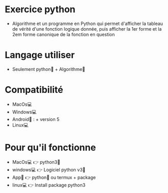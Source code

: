 # Exercice python
- Algorithme et un programme en Python qui permet d'afficher la tableau de vérité d'une fonction logique donnée, puis afficher la 1er forme et la 2em forme canonique de la fonction en question

# Langage utiliser
- Seulement python💯 + Algorithme📝

# Compatibilité
- MacOs💻
- Windows💻
- Android📱 : + version 5
- Linux💻

# Pour qu'il fonctionne
- MacOs💻 👉 python3📎
- windows💻 👉 Logiciel python v3📎
- App📱 👉 python📎 ou termux + package
- linux💻 👉 Install package python3
